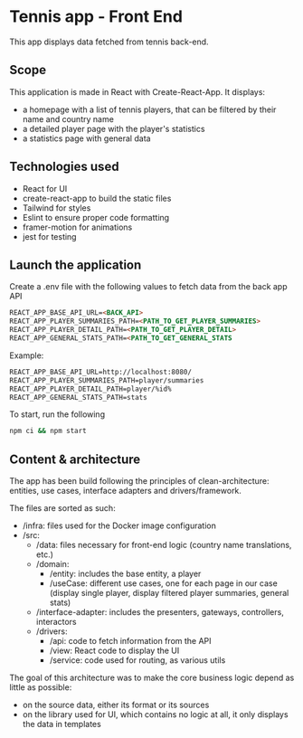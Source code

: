 # Tennis app - Front End
This app displays data fetched from tennis back-end.

## Scope
This application is made in React with Create-React-App. It displays:
- a homepage with a list of tennis players, that can be filtered by their name and country name
- a detailed player page with the player's statistics
- a statistics page with general data

## Technologies used
- React for UI
- create-react-app to build the static files
- Tailwind for styles
- Eslint to ensure proper code formatting
- framer-motion for animations
- jest for testing

## Launch the application
Create a .env file with the following values to fetch data from the back app API
```markdown
REACT_APP_BASE_API_URL=<BACK_API>
REACT_APP_PLAYER_SUMMARIES_PATH=<PATH_TO_GET_PLAYER_SUMMARIES>
REACT_APP_PLAYER_DETAIL_PATH=<PATH_TO_GET_PLAYER_DETAIL>
REACT_APP_GENERAL_STATS_PATH=<PATH_TO_GET_GENERAL_STATS
```

Example:
```markdown
REACT_APP_BASE_API_URL=http://localhost:8080/
REACT_APP_PLAYER_SUMMARIES_PATH=player/summaries
REACT_APP_PLAYER_DETAIL_PATH=player/%id%
REACT_APP_GENERAL_STATS_PATH=stats
```

To start, run the following
```sh
npm ci && npm start
```

## Content & architecture
The app has been build following the principles of clean-architecture: entities, use cases, interface adapters and drivers/framework.

The files are sorted as such:
- /infra: files used for the Docker image configuration
- /src:
  - /data: files necessary for front-end logic (country name translations, etc.)
  - /domain:
    - /entity: includes the base entity, a player
    - /useCase: different use cases, one for each page in our case (display single player, display filtered player summaries, general stats)
  - /interface-adapter: includes the presenters, gateways, controllers, interactors
  - /drivers:
    - /api: code to fetch information from the API
    - /view: React code to display the UI
    - /service: code used for routing, as various utils

The goal of this architecture was to make the core business logic depend as little as possible:
- on the source data, either its format or its sources
- on the library used for UI, which contains no logic at all, it only displays the data in templates

